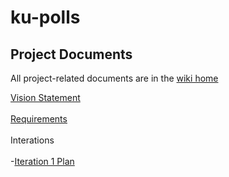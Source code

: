 # ku-polls

## Project Documents
All project-related documents are in the [wiki home](../../wiki/home)

[Vision Statement](../../wiki/Vision%20Statement)<br/><br/>
[Requirements](../../wiki/Requirements)<br/><br/>
Interations<br/><br/>
-[Iteration 1 Plan](../../wiki/Iteration%201%20Plan)
